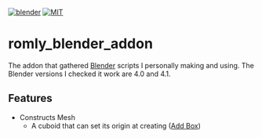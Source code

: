 [![blender](https://img.shields.io/badge/blender-4.0.0-orange)](https://www.blender.org/)
[![MIT](https://img.shields.io/badge/license-MIT-blue)](https://github.com/Romly-Romly/romly_blender_addon/blob/main/LICENSE)

# romly_blender_addon

The addon that gathered [Blender](https://www.blender.org/) scripts I personally making and using.
The Blender versions I checked it work are 4.0 and 4.1.

## Features

- Constructs Mesh
	- A cuboid that can set its origin at creating ([Add Box](#Add-Box))

